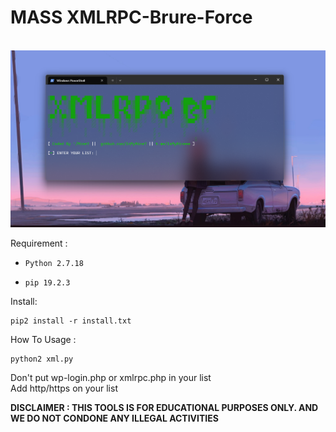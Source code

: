 # MASS XMLRPC-Brure-Force

<br>

<img src="https://raw.githubusercontent.com/InMyMine7/InMyMine7/main/xml.png">

Requirement :

- `Python 2.7.18`

- `pip 19.2.3`

Install:

```
pip2 install -r install.txt
```
How To Usage :

```
python2 xml.py
```
Don't put wp-login.php or xmlrpc.php in your list
<br>
Add http/https on your list

**DISCLAIMER : THIS TOOLS IS FOR EDUCATIONAL PURPOSES ONLY. 
AND WE DO NOT CONDONE ANY ILLEGAL ACTIVITIES**
